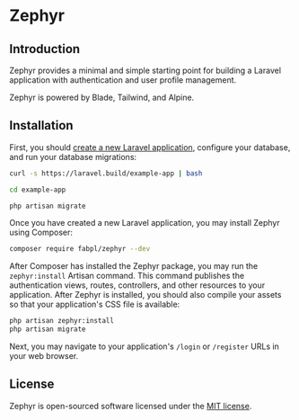 # Zephyr

## Introduction

Zephyr provides a minimal and simple starting point for building a Laravel application with authentication and user profile management. 

Zephyr is powered by Blade, Tailwind, and Alpine.

## Installation

First, you should [create a new Laravel application](https://laravel.com/docs), configure your database, and run your database migrations:

```bash
curl -s https://laravel.build/example-app | bash

cd example-app

php artisan migrate
```

Once you have created a new Laravel application, you may install Zephyr using Composer:

```bash
composer require fabpl/zephyr --dev
```

After Composer has installed the Zephyr package, you may run the `zephyr:install` Artisan command. 
This command publishes the authentication views, routes, controllers, and other resources to your application. 
After Zephyr is installed, you should also compile your assets so that your application's CSS file is available:

```bash
php artisan zephyr:install
php artisan migrate
```

Next, you may navigate to your application's `/login` or `/register` URLs in your web browser. 

## License

Zephyr is open-sourced software licensed under the [MIT license](LICENSE.md).

